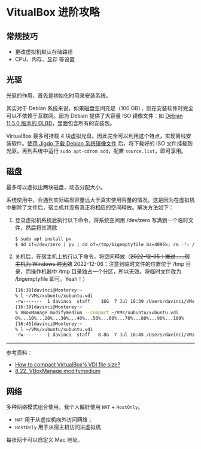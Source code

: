 # VitualBox 进阶攻略

## 常规技巧

- 更改虚拟机默认存储路径
- CPU、内存、显存 等设置

## 光驱

光驱的作用，首先是初始化时用来安装系统。

其实对于 Debian 系统来说，如果磁盘空间充足（100 GB），则在安装软件时完全可以不依赖于互联网。因为 Debian 提供了大容量 ISO 镜像文件：如 [Debian 11.5.0 版本的 DLBD](https://mirrors.ustc.edu.cn/debian-cd/11.5.0/amd64/jigdo-dlbd/)，里面包含所有的安装包。

VirtualBox 最多可挂载 4 块虚拟光盘。因此完全可以利用这个特点，实现离线安装软件。[使用 Jigdo 下载 Debian 系统镜像文件](https://kalabsha.github.io/Jigdo)
后，将下载好的 ISO 文件挂载到光驱，再到系统中运行 `sudo apt-cdrom add`，配置 `source.list`，即可享用。

## 磁盘

最多可以虚拟出两块磁盘，动态分配大小。

系统使用中，会遇到实际磁盘容量远大于真实使用容量的情况。这是因为在虚拟机中删除了文件后，宿主机并没有真正将相应的空间释放。解决方法如下：

1. 登录虚拟机系统后执行以下命令，将系统空间用 /dev/zero 写满到一个临时文件，然后将其清除
    ```bash
    $ sudo apt install pv
    $ dd if=/dev/zero | pv | dd of=/tmp/bigemptyfile bs=4096k; rm -fv /tmp/bigemptyfile
    ```
2. 关机后，在宿主机上执行以下命令，将空间释放（~~2022-12-05：难过……宿主机为 Windows 时无效~~ 2022-12-06：注意到临时文件的位置位于 /tmp 目录，而操作机器中 /tmp 目录独占一个分区，所以无效。将临时文件改为 /bigemptyfile 即可。Yeah！）
    ```bash
    [16:38]davinci@Monterey:~
    % l ~/VMs/xubuntu/xubuntu.vdi
    -rw-------  1 davinci  staff    16G  7 Jul 16:39 /Users/davinci/VMs/xubuntu/xubuntu.vdi
    [16:39]davinci@Monterey:~
    % VBoxManage modifymedium --compact ~/VMs/xubuntu/xubuntu.vdi
    0%...10%...20%...30%...40%...50%...60%...70%...80%...90%...100%
    [16:45]davinci@Monterey:~
    % l ~/VMs/xubuntu/xubuntu.vdi
    -rw-------  1 davinci  staff   8.8G  7 Jul 16:45 /Users/davinci/VMs/xubuntu/xubuntu.vdi
    ```
---

参考资料：
- [How to compact VirtualBox's VDI file size?](https://superuser.com/questions/529149/how-to-compact-virtualboxs-vdi-file-size)
- [8.22. VBoxManage modifymedium](https://www.virtualbox.org/manual/ch08.html#vboxmanage-modifyvdi)


## 网络
多种网络模式组合使用。我个人偏好使用 `NAT` + `HostOnly`。

- `NAT` 用于从虚拟机向外访问网络；
- `HostOnly` 用于从宿主机访问进虚拟机

每张网卡可以自定义 Mac 地址。
